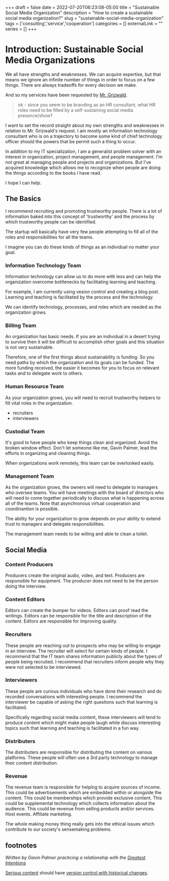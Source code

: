 +++ 
draft = false
date = 2022-07-20T06:23:08-05:00
title = "Sustainable Social Media Organization"
description = "How to create a sustainable social media organization?"
slug = "sustainable-social-media-organization" 
tags = ['consulting','service','cooperation']
categories = []
externalLink = ""
series = []
+++

# Introduction: Sustainable Social Media Organizations

We all have strengths and weaknesses.  We can acquire expertise, but that means we ignore an infinite number of things in order to focus on a few things.  There are always tradeoffs for every decision we make.

And so my services have been requested by [Mr. Grizwald](https://www.youtube.com/c/GrizwaldGrim).

> ok - since you seem to be branding as an HR consultant, what HR roles need to be filled by a self-sustaining social media presence/show?

I want to set the record straight about my own strengths and weaknesses in relation to Mr. Grizwald's request.  I am mostly an information technology consultant who is on a trajectory to become some kind of chief technology officer should the powers that be permit such a thing to occur.

In addition to my IT specialization, I am a generalist problem solver with an interest in organization, project management, and people management.  I'm not great at managing people and projects and organizations.  But I've acquired knowledge which allows me to recognize when people are doing the things according to the books I have read.

I hope I can help.

## The Basics

I recommend recruiting and promoting trustworthy people.  There is a lot of information baked into this concept of 'trustworthy' and the process by which trustworthy people can be identified.

The startup will basically have very few people attempting to fill all of the roles and responsibilities for all the teams.

I imagine you can do these kinds of things as an individual no matter your goal.

### Information Technology Team

Information technology can allow us to do more with less and can help the organization overcome bottlenecks by facilitating learning and teaching.

For example, I am currently using vesion control and creating a blog post.  Learning and teaching is facilitated by the process and the technology.

We can identify technology, processes, and roles which are needed as the organization grows.

### Billing Team

An organization has basic needs.  If you are an individual in a desert trying to survive then it will be difficult to accomplish other goals and this situation is not very sustainable.

Therefore, one of the first things about sustainability is funding.  So you need paths by which the organization and its goals can be funded.  The more funding received, the easier it becomes for you to focus on relevant tasks and to delegate work to others.

### Human Resource Team

As your organization grows, you will need to recruit trustworthy helpers to fill vital roles in the organization.

- recruiters
- interviewers

### Custodial Team

It's good to have people who keep things clean and organized.  Avoid the broken window effect.  Don't let someone like me, Gavin Palmer, lead the efforts in organizing and cleaning things.

When organizations work remotely, this team can be overlooked easily.

### Management Team

As the organization grows, the owners will need to delegate to managers who oversee teams.  You will have meetings with the board of directors who will need to come together periodically to discuss what is happening across all of the teams.  Note that asynchronous virtual cooperation and coordinantion is possible.

The ability for your organization to grow depends on your ability to extend trust to managers and delegate responsibilities.

The management team needs to be willing and able to clean a toilet.

## Social Media

### Content Producers

Producers create the original audio, video, and text.  Producers are responsible for equipment.  The producer does not need to be the person doing the interview.

### Content Editors

Editors can create the bumper for videos.  Editors can proof read the writings.  Editors can be responsible for the title and description of the content.  Editors are responsible for improving quality.

### Recruiters

These people are reaching out to prospects who may be willing to engage in an interview.  The recruiter will select for certain kinds of people.  I recommend that the IT team shares information publicly about the types of people being recruited.  I recommend that recruiters inform people why they were not selected to be interviewed.

### Interviewers

These people are curious individuals who have done their research and do recorded conversations with interesting people.  I recommend the interviewer be capable of asking the right questions such that learning is facilitated.

Specifically regarding social media content, these interviewers will tend to produce content which might make people laugh while discuss interesting topics such that learning and teaching is facilitated in a fun way.

### Distributers

The distributers are responsible for distributing the content on various platforms.  These people will often use a 3rd party technology to manage their content distribution.

### Revenue

The revenue team is responsible for helping to acquire sources of income.  This could be advertisements which are embedded within or alongside the content.  This could be memberships which provide exclusive content.  This could be supplemental technology which collects information about the audience.  This could be revenue from selling products and/or services.  Host events.  Affiliate marketing.

The whole making money thing really gets into the ethical issues which contribute to our society's sensemaking problems.

## footnotes

*Written by Gavin Palmer practicing a relationship with the [Greatest Intentions](/posts/helping-the-greatest-intentions)*

[Serious content](/posts/content-creation) should have [version control with historical changes](https://github.com/heroLFG/hugo-herolfg-site/commits/dev/content/posts/sustainable-social-media-organization.md).
